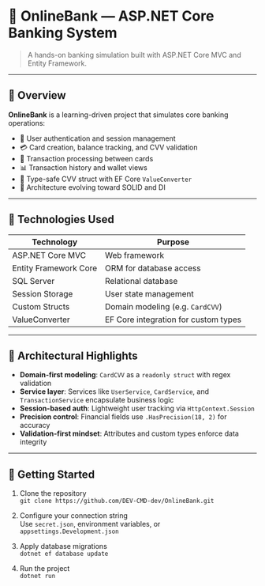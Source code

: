 # 🏦 OnlineBank — ASP.NET Core Banking System

> A hands-on banking simulation built with ASP.NET Core MVC and Entity Framework.  

---

## 📌 Overview

**OnlineBank** is a learning-driven project that simulates core banking operations:

- 🔐 User authentication and session management
- 💳 Card creation, balance tracking, and CVV validation
- 💸 Transaction processing between cards
- 📊 Transaction history and wallet views
- 🧠 Type-safe CVV struct with EF Core `ValueConverter`
- 🧱 Architecture evolving toward SOLID and DI

---

## 🧩 Technologies Used

| Technology           | Purpose                                |
|----------------------|----------------------------------------|
| ASP.NET Core MVC     | Web framework                          |
| Entity Framework Core| ORM for database access                |
| SQL Server           | Relational database                    |
| Session Storage      | User state management                  |
| Custom Structs       | Domain modeling (e.g. `CardCVV`)       |
| ValueConverter       | EF Core integration for custom types   |

---

## 🧠 Architectural Highlights

- **Domain-first modeling**: `CardCVV` as a `readonly struct` with regex validation
- **Service layer**: Services like `UserService`, `CardService`, and `TransactionService` encapsulate business logic
- **Session-based auth**: Lightweight user tracking via `HttpContext.Session`
- **Precision control**: Financial fields use `.HasPrecision(18, 2)` for accuracy
- **Validation-first mindset**: Attributes and custom types enforce data integrity

---

## 🚀 Getting Started

1. Clone the repository  
   `git clone https://github.com/DEV-CMD-dev/OnlineBank.git`

2. Configure your connection string  
   Use `secret.json`, environment variables, or `appsettings.Development.json`

3. Apply database migrations  
   `dotnet ef database update`

4. Run the project  
   `dotnet run`
